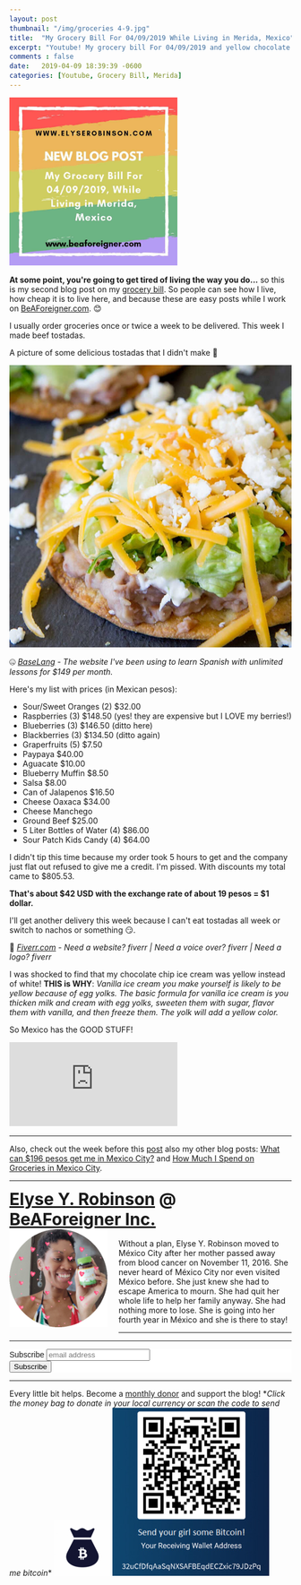 ```yaml
---
layout: post
thumbnail: "/img/groceries 4-9.jpg"
title:  "My Grocery Bill For 04/09/2019 While Living in Merida, Mexico"
excerpt: "Youtube! My grocery bill For 04/09/2019 and yellow chocolate chip ice cream?!"
comments : false
date:   2019-04-09 18:39:39 -0600
categories: [Youtube, Grocery Bill, Merida]
---
```


<img src="/img/groceries 4-9.jpg" width="300" height="300" alt="Groceries">

<strong>At some point, you're going to get tired of living the way you do...</strong> so this is my second blog post on my <a href="https://elyserobinson.com/grocery-bill-march-28" target="_blank">grocery bill</a>. So people can see how I live, how cheap it is to live here, and because these are easy posts while I work on <a href="http://www.beaforeigner.com" target="_blank">BeAForeigner.com</a>. 😊

I usually order groceries once or twice a week to be delivered. This week I made beef tostadas.

A picture of some delicious tostadas that I didn't make 🥳

<picture>
  <source srcset="/img/tostada.webp" type="image/webp">
  <source srcset="/img/tostada.jpg" type="image/jpeg">
  <img src="/img/tostada.jpg">
</picture>
<br>

🤐 <i><a href="https://baselang.com/signup/?referral=me%40elyserobinson.com" target="_blank">BaseLang</a> - The website I've been using to learn Spanish with unlimited lessons for $149 per month.</i><br>

Here's my list with prices (in Mexican pesos):
<ul>
	<li>Sour/Sweet Oranges (2) $32.00</li>
	<li>Raspberries (3) $148.50 (yes! they are expensive but I LOVE my berries!)</li>
	<li>Blueberries (3) $146.50 (ditto here)</li>
	<li>Blackberries (3) $134.50 (ditto again)</li>
	<li>Graperfruits (5) $7.50</li>
	<li>Paypaya $40.00</li>
	<li>Aguacate $10.00</li>
	<li>Blueberry Muffin $8.50</li>
	<li>Salsa $8.00</li>
	<li>Can of Jalapenos $16.50</li>
	<li>Cheese Oaxaca $34.00</li>
	<li>Cheese Manchego</li>
	<li>Ground Beef $25.00</li>
	<li>5 Liter Bottles of Water (4) $86.00</li>
	<li>Sour Patch Kids Candy (4) $64.00</li>
</ul>
I didn't tip this time because my order took 5 hours to get and the company just flat out refused to give me a credit. I'm pissed. With discounts my total came to $805.53.

<strong>That's about $42 USD with the exchange rate of about 19 pesos = $1 dollar.</strong>

I'll get another delivery this week because I can't eat tostadas all week or switch to nachos or something 😏.

💎 <i><a href="https://www.awin1.com/awclick.php?gid=383744&mid=6288&awinaffid=323811&linkid=2587800&clickref=" target="_blank">Fiverr.com</a> - Need a website? fiverr | Need a voice over? fiverr | Need a logo? fiverr</i><br>

I was shocked to find that my chocolate chip ice cream was yellow instead of white! <strong>THIS is WHY</strong>: <em>Vanilla ice cream you make yourself is likely to be yellow because of egg yolks. The basic formula for vanilla ice cream is you thicken milk and cream with egg yolks, sweeten them with sugar, flavor them with vanilla, and then freeze them. The yolk will add a yellow color.</em>

So Mexico has the GOOD STUFF!

<iframe src="https://www.youtube.com/embed/eBFkEYoO5jI" frameborder="0" allow="accelerometer; autoplay; encrypted-media; gyroscope; picture-in-picture" allowfullscreen></iframe>

<hr>

Also, check out the week before this <a href="https://elyserobinson.com/grocery-bill-march-28">post</a> also my other blog posts: <a href="https://elyserobinson.com/196-pesos">What can $196 pesos get me in Mexico City?</a> and <a href="https://elyserobinson.com/spent-groceries-df" target="_blank">How Much I Spend on Groceries in Mexico City</a>.

<hr>

<div style="font-size: 30px; font-weight: bold;"><a href="https://elyserobinson.com" target="_blank">Elyse Y. Robinson</a> @ <a href="https://www.beaforeigner.com" target="_blank">BeAForeigner Inc.</a></div>
<div style="float: left; padding: 0 20px 20px 0;"><img src="/img/me86.gif" width="175" height="175" alt="Elyse Y. Robinson"></div>
<br>
Without a plan, Elyse Y. Robinson moved to México City after her mother passed away from blood cancer on November 11, 2016. She never heard of México City nor even visited México before. She just knew she had to escape America to mourn. She had quit her whole life to help her family anyway. She had nothing more to lose. She is going into her fourth year in México and she is there to stay!

<hr>

<div class="sharethis-inline-share-buttons"></div>

<hr>

<!-- Begin Mailchimp Signup Form -->
<link href="//cdn-images.mailchimp.com/embedcode/horizontal-slim-10_7.css" rel="stylesheet" type="text/css">
<style type="text/css">
	#mc_embed_signup{background:#fff; clear:left; font:14px Helvetica,Arial,sans-serif; width:100%;}
	/* Add your own Mailchimp form style overrides in your site stylesheet or in this style block.
	   We recommend moving this block and the preceding CSS link to the HEAD of your HTML file. */
</style>
<div id="mc_embed_signup">
<form action="https://elyserobinson.us14.list-manage.com/subscribe/post?u=d8681ae8829338461cc453b4a&amp;id=f1fd37520f" method="post" id="mc-embedded-subscribe-form" name="mc-embedded-subscribe-form" class="validate" target="_blank" novalidate>
    <div id="mc_embed_signup_scroll">
	<label for="mce-EMAIL">Subscribe</label>
	<input type="email" value="" name="EMAIL" class="email" id="mce-EMAIL" placeholder="email address" required>
    <!-- real people should not fill this in and expect good things - do not remove this or risk form bot signups-->
    <div style="position: absolute; left: -5000px;" aria-hidden="true"><input type="text" name="b_d8681ae8829338461cc453b4a_f1fd37520f" tabindex="-1" value=""></div>
    <div class="clear"><input type="submit" value="Subscribe" name="subscribe" id="mc-embedded-subscribe" class="button"></div>
    </div>
</form>
</div>

<!--End mc_embed_signup-->

<hr>

<div class="text-align: center">
Every little bit helps. Become a <a href="https://liberapay.com/elyserobinson" target="_blank">monthly donor</a> and support the blog! *<i>Click the money bag to donate in your local currency or scan the code to send me bitcoin</i>*
<a href="https://liberapay.com/elyserobinson" target="_blank"><img src="/img/419_money_bag_BTC_solid.gif" width="100" height="100" alt="Love Elyse? Send some money!"></a>

<picture>
  <source srcset="/img/bitcoin.webp" type="image/webp">
  <source srcset="/img/bitcoin.jpeg" type="image/jpeg">
  <img src="/img/bitcoin.jpeg" width="280" height="300" alt="Love Elyse? Send some bitcoin!">
</picture>
</div>
